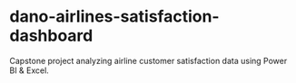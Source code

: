 # dano-airlines-satisfaction-dashboard
Capstone project analyzing airline customer satisfaction data using Power BI &amp; Excel.
